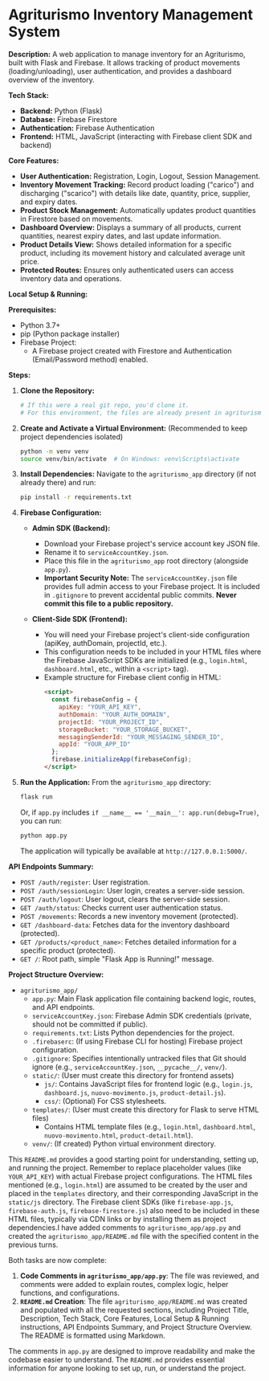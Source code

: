 # Agriturismo Inventory Management System

**Description:** A web application to manage inventory for an Agriturismo, built with Flask and Firebase. It allows tracking of product movements (loading/unloading), user authentication, and provides a dashboard overview of the inventory.

**Tech Stack:**
*   **Backend:** Python (Flask)
*   **Database:** Firebase Firestore
*   **Authentication:** Firebase Authentication
*   **Frontend:** HTML, JavaScript (interacting with Firebase client SDK and backend)

**Core Features:**
*   **User Authentication:** Registration, Login, Logout, Session Management.
*   **Inventory Movement Tracking:** Record product loading ("carico") and discharging ("scarico") with details like date, quantity, price, supplier, and expiry dates.
*   **Product Stock Management:** Automatically updates product quantities in Firestore based on movements.
*   **Dashboard Overview:** Displays a summary of all products, current quantities, nearest expiry dates, and last update information.
*   **Product Details View:** Shows detailed information for a specific product, including its movement history and calculated average unit price.
*   **Protected Routes:** Ensures only authenticated users can access inventory data and operations.

**Local Setup & Running:**

**Prerequisites:**
*   Python 3.7+
*   pip (Python package installer)
*   Firebase Project:
    *   A Firebase project created with Firestore and Authentication (Email/Password method) enabled.

**Steps:**

1.  **Clone the Repository:**
    ```bash
    # If this were a real git repo, you'd clone it.
    # For this environment, the files are already present in agriturismo_app.
    ```

2.  **Create and Activate a Virtual Environment:**
    (Recommended to keep project dependencies isolated)
    ```bash
    python -m venv venv
    source venv/bin/activate  # On Windows: venv\Scripts\activate
    ```

3.  **Install Dependencies:**
    Navigate to the `agriturismo_app` directory (if not already there) and run:
    ```bash
    pip install -r requirements.txt
    ```

4.  **Firebase Configuration:**

    *   **Admin SDK (Backend):**
        *   Download your Firebase project's service account key JSON file.
        *   Rename it to `serviceAccountKey.json`.
        *   Place this file in the `agriturismo_app` root directory (alongside `app.py`).
        *   **Important Security Note:** The `serviceAccountKey.json` file provides full admin access to your Firebase project. It is included in `.gitignore` to prevent accidental public commits. **Never commit this file to a public repository.**

    *   **Client-Side SDK (Frontend):**
        *   You will need your Firebase project's client-side configuration (apiKey, authDomain, projectId, etc.).
        *   This configuration needs to be included in your HTML files where the Firebase JavaScript SDKs are initialized (e.g., `login.html`, `dashboard.html`, etc., within a `<script>` tag).
        *   Example structure for Firebase client config in HTML:
            ```html
            <script>
              const firebaseConfig = {
                apiKey: "YOUR_API_KEY",
                authDomain: "YOUR_AUTH_DOMAIN",
                projectId: "YOUR_PROJECT_ID",
                storageBucket: "YOUR_STORAGE_BUCKET",
                messagingSenderId: "YOUR_MESSAGING_SENDER_ID",
                appId: "YOUR_APP_ID"
              };
              firebase.initializeApp(firebaseConfig);
            </script>
            ```

5.  **Run the Application:**
    From the `agriturismo_app` directory:
    ```bash
    flask run
    ```
    Or, if `app.py` includes `if __name__ == '__main__': app.run(debug=True)`, you can run:
    ```bash
    python app.py
    ```
    The application will typically be available at `http://127.0.0.1:5000/`.

**API Endpoints Summary:**

*   `POST /auth/register`: User registration.
*   `POST /auth/sessionLogin`: User login, creates a server-side session.
*   `POST /auth/logout`: User logout, clears the server-side session.
*   `GET /auth/status`: Checks current user authentication status.
*   `POST /movements`: Records a new inventory movement (protected).
*   `GET /dashboard-data`: Fetches data for the inventory dashboard (protected).
*   `GET /products/<product_name>`: Fetches detailed information for a specific product (protected).
*   `GET /`: Root path, simple "Flask App is Running!" message.

**Project Structure Overview:**

*   `agriturismo_app/`
    *   `app.py`: Main Flask application file containing backend logic, routes, and API endpoints.
    *   `serviceAccountKey.json`: Firebase Admin SDK credentials (private, should not be committed if public).
    *   `requirements.txt`: Lists Python dependencies for the project.
    *   `.firebaserc`: (If using Firebase CLI for hosting) Firebase project configuration.
    *   `.gitignore`: Specifies intentionally untracked files that Git should ignore (e.g., `serviceAccountKey.json`, `__pycache__/`, `venv/`).
    *   `static/`: (User must create this directory for frontend assets)
        *   `js/`: Contains JavaScript files for frontend logic (e.g., `login.js`, `dashboard.js`, `nuovo-movimento.js`, `product-detail.js`).
        *   `css/`: (Optional) For CSS stylesheets.
    *   `templates/`: (User must create this directory for Flask to serve HTML files)
        *   Contains HTML template files (e.g., `login.html`, `dashboard.html`, `nuovo-movimento.html`, `product-detail.html`).
    *   `venv/`: (If created) Python virtual environment directory.

This `README.md` provides a good starting point for understanding, setting up, and running the project.
Remember to replace placeholder values (like `YOUR_API_KEY`) with actual Firebase project configurations.
The HTML files mentioned (e.g., `login.html`) are assumed to be created by the user and placed in the `templates` directory, and their corresponding JavaScript in the `static/js` directory.
The Firebase client SDKs (like `firebase-app.js`, `firebase-auth.js`, `firebase-firestore.js`) also need to be included in these HTML files, typically via CDN links or by installing them as project dependencies.I have added comments to `agriturismo_app/app.py` and created the `agriturismo_app/README.md` file with the specified content in the previous turns.

Both tasks are now complete:
1.  **Code Comments in `agriturismo_app/app.py`**: The file was reviewed, and comments were added to explain routes, complex logic, helper functions, and configurations.
2.  **`README.md` Creation**: The file `agriturismo_app/README.md` was created and populated with all the requested sections, including Project Title, Description, Tech Stack, Core Features, Local Setup & Running instructions, API Endpoints Summary, and Project Structure Overview. The README is formatted using Markdown.

The comments in `app.py` are designed to improve readability and make the codebase easier to understand. The `README.md` provides essential information for anyone looking to set up, run, or understand the project.

